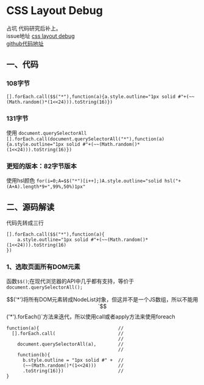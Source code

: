 # CSS Layout Debug

占坑 代码研究后补上。  
issue地址 [css layout debug](https://github.com/ccforward/cc/issues/3)  
[github代码地址](https://gist.github.com/addyosmani/fd3999ea7fce242756b1)

## 一、代码
### 108字节 
`[].forEach.call($$("*"),function(a){a.style.outline="1px solid #"+(~~(Math.random()*(1<<24))).toString(16)})`

### 131字节
使用 `document.querySelectorAll`
`[].forEach.call(document.querySelectorAll("*"),function(a){a.style.outline="1px solid #"+(~~(Math.random()*(1<<24))).toString(16)})`

### 更短的版本：82字节版本
使用hsl颜色
`for(i=0;A=$$("*")[i++];)A.style.outline="solid hsl("+(A+A).length*9+",99%,50%)1px"`

## 二、源码解读

代码先转成三行

	[].forEach.call($$("*"),function(a){
		a.style.outline="1px solid #"+(~~(Math.random()*(1<<24))).toString(16)
	})

### 1、选取页面所有DOM元素
函数`$$()`;在现代浏览器的API中几乎都有支持，等价于 `document.querySelectorAll();`

$$('*')将所有DOM元素转成NodeList对象，但这并不是一个JS数组，所以不能用`$$('*').forEach()`方法来迭代，所以使用call或者apply方法来使用foreach



```
function(a){                             // 
  [].forEach.call(                       // 
                                         // 
    document.querySelectorAll(a),        // 
                                         // 
    function(b){                  
      b.style.outline = "1px solid #" +  //  
      (~~(Math.random()*(1<<24)))        // 
      .toString(16)})                    // 
}
```

